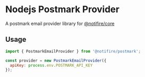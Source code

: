 # Nodejs Postmark Provider

A postmark email provider library for [@notifire/core](https://github.com/notifirehq/notifire)

## Usage

```javascript
import { PostmarkEmailProvider } from '@notifire/postmark';

const provider = new PostmarkEmailProvider({
  apiKey: process.env.POSTMARK_API_KEY
});
```
